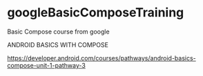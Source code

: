 # googleBasicComposeTraining

Basic Compose course from google

ANDROID BASICS WITH COMPOSE

https://developer.android.com/courses/pathways/android-basics-compose-unit-1-pathway-3
